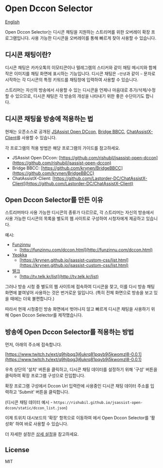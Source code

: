 # Open Dccon Selector

[English](/README.md)

Open Dccon Selector는 디시콘 채팅을 지원하는 스트리머를 위한 오버레이 확장 프로그램입니다.
사용 가능한 디시콘을 오버레이를 통해 빠르게 찾아 사용할 수 있습니다.

## 디시콘 채팅이란?

디시콘 채팅은 카카오톡의 이모티콘이나 텔레그렘의 스티커와 같이 채팅 메시지와 함께 작은 이미지를 채팅 화면에 표시하는
기능입니다.
디시콘 채팅은 `~안녕`과 같이 `~` 문자로 시작하는 각 디시콘의 특정 키워드를 채팅창에 입력하여 사용할 수 있습니다.

스트리머는 자신의 방송에서 사용할 수 있는 디시콘을 언제나 마음대로 추가/삭제/수정할 수 있으므로, 디시콘 채팅은 각
방송의 개성을 나타내기 위한 좋은 수단이기도 합니다.

## 디시콘 채팅을 방송에 적용하는 법

현재는 오픈소스로 공개된 [JSAssist Open DCcon](https://github.com/rishubil/jsassist-open-dccon),
[Bridge BBCC](https://github.com/krynen/BridgeBBCC),
[ChatAssistX-Client](https://github.com/Lastorder-DC/ChatAssistX-Client)를 사용할 수 있습니다.

각 프로그램의 적용 방법은 해당 프로그램의 가이드를 참고하세요.

- JSAssist Open DCcon: [https://github.com/rishubil/jsassist-open-dccon](https://github.com/rishubil/jsassist-open-dccon)
- Bridge BBCC: [https://github.com/krynen/BridgeBBCC](https://github.com/krynen/BridgeBBCC)
- ChatAssistX-Client: [https://github.com/Lastorder-DC/ChatAssistX-Client](https://github.com/Lastorder-DC/ChatAssistX-Client)

## Open Dccon Selector를 만든 이유

스트리머마다 사용 가능한 디시콘의 종류가 다르므로, 각 스트리머는 자신의 방송에서 사용 가능한 디시콘의 목록을 별도의
웹 사이트로 구성하여 시청자에게 제공하고 있습니다.

예시:
- [Funzinnu](https://www.twitch.tv/funzinnu)
  - [http://funzinnu.com/dccon.html](http://funzinnu.com/dccon.html)
- [Yeokka](https://www.twitch.tv/yeokka)
  - [https://krynen.github.io/jsassist-custom-css/list.html](https://krynen.github.io/jsassist-custom-css/list.html)
- [텔크](https://www.twitch.tv/telk5093)
  - [http://tv.telk.kr/list](http://tv.telk.kr/list)

그러나 방송 시청 중 별도의 웹 사이트에 접속하여 디시콘을 찾고, 이를 다시 방송 채팅 화면에 붙여넣어 사용하는 것은
번거로운 일입니다.
(특히 전체 화면으로 방송을 보고 있을 때에는 더욱 불편합니다.)

따라서 현재 시청중인 방송 화면에서 벗어나지 않고 빠르게 디시콘 채팅을 사용하기 위해 Open Dccon Selector를
제작했습니다.

## 방송에 Open Dccon Selector를 적용하는 방법

먼저, 아래의 주소에 접속합니다.

[https://www.twitch.tv/ext/q9hjbqg3j6ukrq81pqyb9j5kwomzl8-0.0.1](https://www.twitch.tv/ext/q9hjbqg3j6ukrq81pqyb9j5kwomzl8-0.0.1)

우측 상단의 '설치' 버튼을 클릭하고, 디시콘 채팅 데이터를 설정하기 위해 '구성' 버튼을 클릭하여 확장 프로그램
구성으로 진입합니다.

확장 프로그램 구성에서 Dccon Url 입력란에 사용중인 디시콘 채팅 데이터 주소를 입력하고 'Submit' 버튼을 클릭합니다.

(디시콘 채팅 데이터 예시 - `https://rishubil.github.io/jsassist-open-dccon/static/dccon_list.json`)

이제 트위치 대시보드의 '확장' 항목으로 이동하여 에서 Open Dccon Selector를 '활성화' 하여 바로 사용할 수 있습니다.

더 자세한 설정은 [상세 설정](/CONFIG.ko.md)을 참고하세요.

## License

MIT

